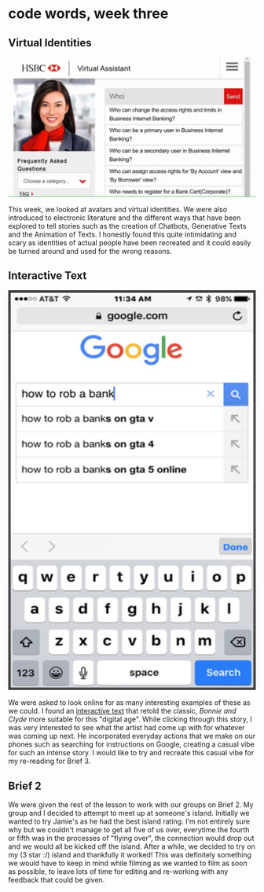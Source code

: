 # code words, week three

## Virtual Identities

![](chatbot.jpg)

This week, we looked at avatars and virtual identities. We were also introduced to electronic literature and the different ways that have been explored to tell stories such as the creation of Chatbots, Generative Texts and the Animation of Texts. I honestly found this quite intimidating and scary as identities of actual people have been recreated and it could easily be turned around and used for the wrong reasons. 

## Interactive Text

![](bonnieandclyde.png)

We were asked to look online for as many interesting examples of these as we could. I found an [interactive text](https://webyarns.com/howto/howto.html) that retold the classic, *Bonnie and Clyde* more suitable for this "digital age". While clicking through this story, I was very interested to see what the artist had come up with for whatever was coming up next. He incorporated everyday actions that we make on our phones such as searching for instructions on Google, creating a casual vibe for such an intense story. I would like to try and recreate this casual vibe for my re-reading for Brief 3.

## Brief 2 

We were given the rest of the lesson to work with our groups on Brief 2. My group and I decided to attempt to meet up at someone's island. Initially we wanted to try Jamie's as he had the best island rating. I'm not entirely sure why but we couldn't manage to get all five of us over, everytime the fourth or fifth was in the processes of "flying over", the connection would drop out and we would all be kicked off the island. After a while, we decided to try on my (3 star :/) island and thankfully it worked! This was definitely something we would have to keep in mind while filming as we wanted to film as soon as possible, to leave lots of time for editing and re-working with any feedback that could be given. 
